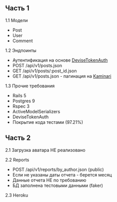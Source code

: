 ## Часть 1

1.1 Модели
  * Post
  * User
  * Comment

1.2 Эндпоинты
  * Аутентификация на основе [DeviseTokenAuth](https://github.com/lynndylanhurley/devise_token_auth)
  * POST /api/v1/posts.json
  * GET  /api/v1/posts/:post_id.json
  * GET  /api/v1/posts.json - пагинация на [Kaminari](https://github.com/kaminari/kaminari)

1.3 Прочие требования
  * Rails 5
  * Postgres 9
  * Rspec 3
  * ActiveModelSerializers
  * DeviseTokenAuth
  * Покрытие кода тестами (97.21%)

## Часть 2
2.1 Загрузка аватара
  НЕ реализовано

2.2 Reports
  * POST /api/v1/reports/by_author.json (public)
  * Если не указаны даты отчета - берется месяц
  * Данные отчета НЕ по требованию
  * БД заполнена тестовыми данными (faker)

2.3 Heroku
